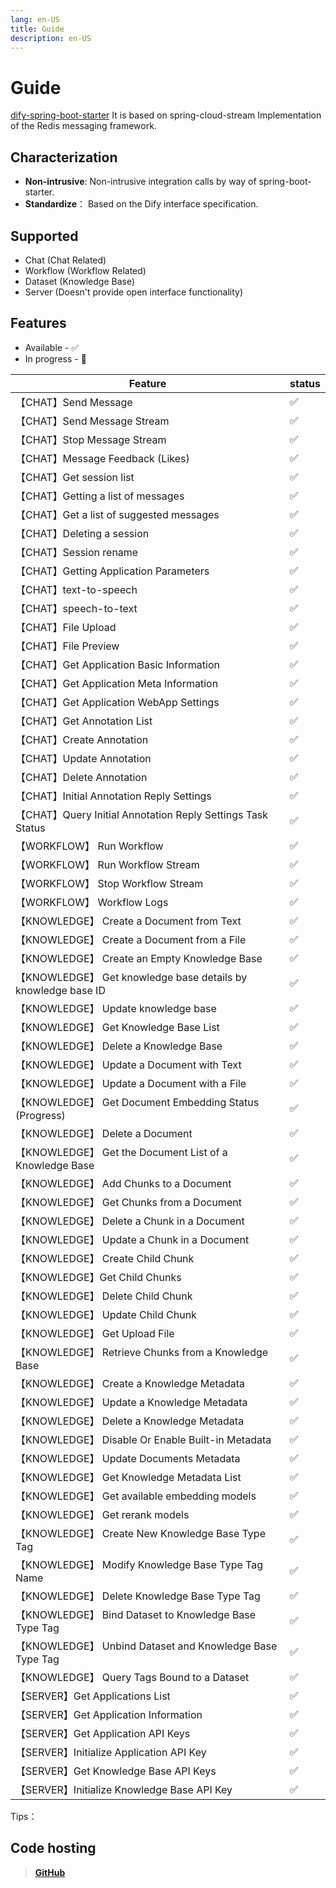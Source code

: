 ```yaml
---
lang: en-US
title: Guide
description: en-US
---
```


# Guide

[dify-spring-boot-starter](https://github.com/guoshiqiufeng/dify-spring-boot-starter) It is based on
spring-cloud-stream
Implementation of the Redis messaging framework.

## Characterization

- **Non-intrusive**: Non-intrusive integration calls by way of spring-boot-starter.
- **Standardize**： Based on the Dify interface specification.

## Supported

- Chat (Chat Related)
- Workflow (Workflow Related)
- Dataset (Knowledge Base)
- Server (Doesn't provide open interface functionality)

## Features

- Available - ✅
- In progress - 🚧

| Feature                                                     | status |
|-------------------------------------------------------------|--------|
| 【CHAT】Send Message                                          | ✅      |
| 【CHAT】Send Message Stream                                   | ✅      |
| 【CHAT】Stop Message Stream                                   | ✅      |
| 【CHAT】Message Feedback (Likes)                              | ✅      |
| 【CHAT】Get session list                                      | ✅      |
| 【CHAT】Getting a list of messages                            | ✅      |
| 【CHAT】Get a list of suggested messages                      | ✅      |
| 【CHAT】Deleting a session                                    | ✅      |
| 【CHAT】Session rename                                        | ✅      |
| 【CHAT】Getting Application Parameters                        | ✅      |
| 【CHAT】text-to-speech                                        | ✅      |
| 【CHAT】speech-to-text                                        | ✅      |
| 【CHAT】File Upload                                           | ✅      |
| 【CHAT】File Preview                                          | ✅      |  
| 【CHAT】Get Application Basic Information                     | ✅      |
| 【CHAT】Get Application Meta Information                      | ✅      |
| 【CHAT】Get Application WebApp Settings                       | ✅      |
| 【CHAT】Get Annotation List                                   | ✅      |
| 【CHAT】Create Annotation                                     | ✅      |
| 【CHAT】Update Annotation                                     | ✅      |
| 【CHAT】Delete Annotation                                     | ✅      |
| 【CHAT】Initial Annotation Reply Settings                     | ✅      |
| 【CHAT】Query Initial Annotation Reply Settings Task Status   | ✅      |
| 【WORKFLOW】 Run Workflow                                     | ✅      |
| 【WORKFLOW】 Run Workflow Stream                              | ✅      |
| 【WORKFLOW】 Stop Workflow Stream                             | ✅      |
| 【WORKFLOW】 Workflow Logs                                    | ✅      |
| 【KNOWLEDGE】 Create a Document from Text                     | ✅      |
| 【KNOWLEDGE】 Create a Document from a File                   | ✅      |
| 【KNOWLEDGE】 Create an Empty Knowledge Base                  | ✅      |
| 【KNOWLEDGE】 Get knowledge base details by knowledge base ID | ✅      |
| 【KNOWLEDGE】 Update knowledge base                           | ✅      |
| 【KNOWLEDGE】 Get Knowledge Base List                         | ✅      |
| 【KNOWLEDGE】 Delete a Knowledge Base                         | ✅      |
| 【KNOWLEDGE】 Update a Document with Text                     | ✅      |
| 【KNOWLEDGE】 Update a Document with a File                   | ✅      |
| 【KNOWLEDGE】 Get Document Embedding Status (Progress)        | ✅      |
| 【KNOWLEDGE】 Delete a Document                               | ✅      |
| 【KNOWLEDGE】 Get the Document List of a Knowledge Base       | ✅      |
| 【KNOWLEDGE】 Add Chunks to a Document                        | ✅      |
| 【KNOWLEDGE】 Get Chunks from a Document                      | ✅      |
| 【KNOWLEDGE】 Delete a Chunk in a Document                    | ✅      |
| 【KNOWLEDGE】 Update a Chunk in a Document                    | ✅      |
| 【KNOWLEDGE】 Create Child Chunk                              | ✅      |
| 【KNOWLEDGE】Get Child Chunks                                 | ✅      |
| 【KNOWLEDGE】 Delete Child Chunk                              | ✅      |
| 【KNOWLEDGE】 Update Child Chunk                              | ✅      |
| 【KNOWLEDGE】 Get Upload File                                 | ✅      |
| 【KNOWLEDGE】 Retrieve Chunks from a Knowledge Base           | ✅      |
| 【KNOWLEDGE】 Create a Knowledge Metadata                     | ✅      |
| 【KNOWLEDGE】 Update a Knowledge Metadata                     | ✅      |
| 【KNOWLEDGE】 Delete a Knowledge Metadata                     | ✅      |
| 【KNOWLEDGE】 Disable Or Enable Built-in Metadata             | ✅      |
| 【KNOWLEDGE】 Update Documents Metadata                       | ✅      |
| 【KNOWLEDGE】 Get Knowledge Metadata List                     | ✅      |
| 【KNOWLEDGE】 Get available embedding models                  | ✅      |
| 【KNOWLEDGE】 Get rerank models                               | ✅      |
| 【KNOWLEDGE】 Create New Knowledge Base Type Tag              | ✅      |
| 【KNOWLEDGE】 Modify Knowledge Base Type Tag Name             | ✅      |
| 【KNOWLEDGE】 Delete Knowledge Base Type Tag                  | ✅      |
| 【KNOWLEDGE】 Bind Dataset to Knowledge Base Type Tag         | ✅      |
| 【KNOWLEDGE】 Unbind Dataset and Knowledge Base Type Tag      | ✅      |
| 【KNOWLEDGE】 Query Tags Bound to a Dataset                   | ✅      |
| 【SERVER】Get Applications List                               | ✅      |
| 【SERVER】Get Application Information                         | ✅      |
| 【SERVER】Get Application API Keys                            | ✅      |
| 【SERVER】Initialize Application API Key                      | ✅      |
| 【SERVER】Get Knowledge Base API Keys                         | ✅      |
| 【SERVER】Initialize Knowledge Base API Key                   | ✅      |

Tips：

## Code hosting

> **[GitHub](https://github.com/guoshiqiufeng/dify-spring-boot-starter)**
